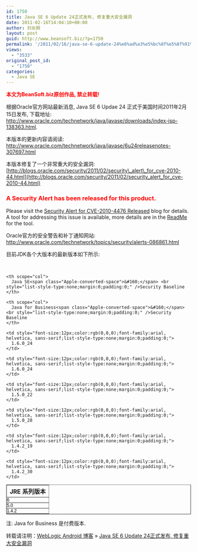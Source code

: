 ```yaml
---
id: 1750
title: Java SE 6 Update 24正式发布, 修复重大安全漏洞
date: 2011-02-16T14:04:10+00:00
author: 刘长炯
layout: post
guid: http://www.beansoft.biz/?p=1750
permalink: '/2011/02/16/java-se-6-update-24%e6%ad%a3%e5%bc%8f%e5%8f%91%e5%b8%83/'
views:
  - "3533"
original_post_id:
  - "1750"
categories:
  - Java SE
---
```

**<font color="#ff0000">本文为BeanSoft.biz原创作品, 禁止转载!</font>**

根据Oracle官方网站最新消息, Java SE 6 Updae 24 正式于美国时间2011年2月15日发布, 下载地址: <http://www.oracle.com/technetwork/java/javase/downloads/index-jsp-138363.html>.

本版本的更新内容请阅读: <http://www.oracle.com/technetwork/java/javase/6u24releasenotes-307697.html>

本版本修复了一个非常重大的安全漏洞: [http://blogs.oracle.com/security/2011/02/security\_alert\_for_cve-2010-44.html](http://blogs.oracle.com/security/2011/02/security_alert_for_cve-2010-44.html)

### **<font color="#ff0000">A Security Alert has been released for this product.</font>**

Please visit the [Security Alert for CVE-2010-4476 Released](http://blogs.oracle.com/security/2011/02/security_alert_for_cve-2010-44.html) blog for details. A tool for addressing this issue is available, more details are in the [ReadMe](http://www.oracle.com/technetwork/java/javase/fpupdater-tool-readme-305936.html) for the tool.

Oracle官方的安全警告和补丁通知网站: <http://www.oracle.com/technetwork/topics/security/alerts-086861.html>

目前JDK各个大版本的最新版本如下所示:

&#160;

<span class="Apple-style-span" style="word-spacing:0;font:12px arial, helvetica, sans-serif;text-transform:none;color:rgb(0,0,0);text-indent:0;white-space:normal;letter-spacing:normal;border-collapse:separate;orphans:2;widows:2;"><span class="Apple-style-span" style="font-family:arial, helvetica, sans-serif;text-align:left;"> </p> 

<table style="list-style-type:none;margin:0;padding:0;" cellspacing="0" cellpadding="5" summary="security baselines for this update release" border="1">
  <tr style="list-style-type:none;margin:0;padding:0;">
    <th scope="col">
      JRE 系列版本
    </th>
    
    <th scope="col">
      Java SE<span class="Apple-converted-space">&#160;</span> <br style="list-style-type:none;margin:0;padding:0;" />Security Baseline
    </th>
    
    <th scope="col">
      Java for Business<span class="Apple-converted-space">&#160;</span> <br style="list-style-type:none;margin:0;padding:0;" />Security Baseline
    </th>
  </tr>
  
  <tr style="list-style-type:none;margin:0;padding:0;">
    <td style="font-size:12px;color:rgb(0,0,0);font-family:arial, helvetica, sans-serif;list-style-type:none;margin:0;padding:0;">
      6
    </td>
    
    <td style="font-size:12px;color:rgb(0,0,0);font-family:arial, helvetica, sans-serif;list-style-type:none;margin:0;padding:0;">
      1.6.0_24
    </td>
    
    <td style="font-size:12px;color:rgb(0,0,0);font-family:arial, helvetica, sans-serif;list-style-type:none;margin:0;padding:0;">
      1.6.0_24
    </td>
  </tr>
  
  <tr style="list-style-type:none;margin:0;padding:0;">
    <td style="font-size:12px;color:rgb(0,0,0);font-family:arial, helvetica, sans-serif;list-style-type:none;margin:0;padding:0;">
      5.0
    </td>
    
    <td style="font-size:12px;color:rgb(0,0,0);font-family:arial, helvetica, sans-serif;list-style-type:none;margin:0;padding:0;">
      1.5.0_22
    </td>
    
    <td style="font-size:12px;color:rgb(0,0,0);font-family:arial, helvetica, sans-serif;list-style-type:none;margin:0;padding:0;">
      1.5.0_28
    </td>
  </tr>
  
  <tr style="list-style-type:none;margin:0;padding:0;">
    <td style="font-size:12px;color:rgb(0,0,0);font-family:arial, helvetica, sans-serif;list-style-type:none;margin:0;padding:0;">
      1.4.2
    </td>
    
    <td style="font-size:12px;color:rgb(0,0,0);font-family:arial, helvetica, sans-serif;list-style-type:none;margin:0;padding:0;">
      1.4.2_19
    </td>
    
    <td style="font-size:12px;color:rgb(0,0,0);font-family:arial, helvetica, sans-serif;list-style-type:none;margin:0;padding:0;">
      1.4.2_30
    </td>
  </tr>
</table>

<p>
  </span></span>
</p>

<p>
  注: Java for Business 是付费版本.
</p>

<p>
  转载请注明：<a href="http://www.beansoft.biz">WebLogic Android 博客</a> &raquo; <a href="http://www.beansoft.biz/2011/02/16/java-se-6-update-24%e6%ad%a3%e5%bc%8f%e5%8f%91%e5%b8%83/">Java SE 6 Update 24正式发布, 修复重大安全漏洞</a>
</p>